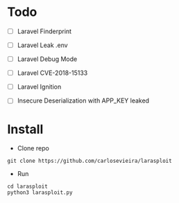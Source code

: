 # Todo

 - [ ] Laravel Finderprint
 - [ ] Laravel Leak .env
 - [ ] Laravel Debug Mode
 - [ ] Laravel CVE-2018-15133
 - [ ] Laravel Ignition
 - [ ] Insecure Deserialization with APP_KEY leaked


# Install

- Clone repo

```
git clone https://github.com/carlosevieira/larasploit

```
- Run

```
cd larasploit 
python3 larasploit.py 

```


